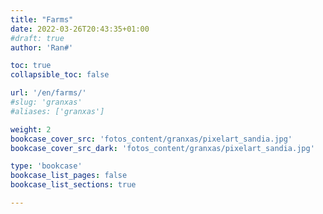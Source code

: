 ```yaml
---
title: "Farms"
date: 2022-03-26T20:43:35+01:00
#draft: true
author: 'Ran#'

toc: true
collapsible_toc: false

url: '/en/farms/'
#slug: 'granxas'
#aliases: ['granxas']

weight: 2
bookcase_cover_src: 'fotos_content/granxas/pixelart_sandia.jpg'
bookcase_cover_src_dark: 'fotos_content/granxas/pixelart_sandia.jpg'

type: 'bookcase'
bookcase_list_pages: false
bookcase_list_sections: true

---
```

